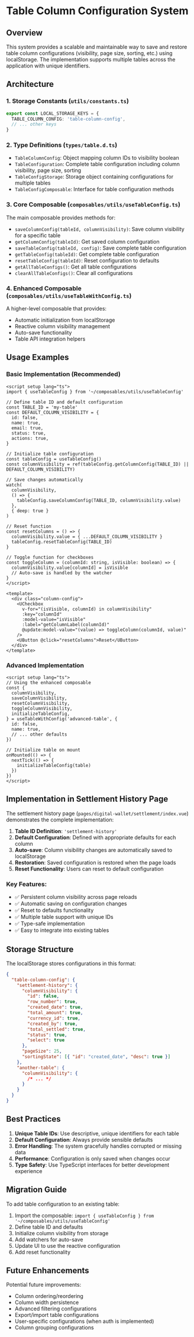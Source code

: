 # Table Column Configuration System

## Overview

This system provides a scalable and maintainable way to save and restore table column configurations (visibility, page size, sorting, etc.) using localStorage. The implementation supports multiple tables across the application with unique identifiers.

## Architecture

### 1. Storage Constants (`utils/constants.ts`)

```typescript
export const LOCAL_STORAGE_KEYS = {
  TABLE_COLUMN_CONFIG: 'table-column-config',
  // ... other keys
}
```

### 2. Type Definitions (`types/table.d.ts`)

- `TableColumnConfig`: Object mapping column IDs to visibility boolean
- `TableConfiguration`: Complete table configuration including column visibility, page size, sorting
- `TableConfigStorage`: Storage object containing configurations for multiple tables
- `TableConfigComposable`: Interface for table configuration methods

### 3. Core Composable (`composables/utils/useTableConfig.ts`)

The main composable provides methods for:

- `saveColumnConfig(tableId, columnVisibility)`: Save column visibility for a specific table
- `getColumnConfig(tableId)`: Get saved column configuration
- `saveTableConfig(tableId, config)`: Save complete table configuration
- `getTableConfig(tableId)`: Get complete table configuration
- `resetTableConfig(tableId)`: Reset configuration to defaults
- `getAllTableConfigs()`: Get all table configurations
- `clearAllTableConfigs()`: Clear all configurations

### 4. Enhanced Composable (`composables/utils/useTableWithConfig.ts`)

A higher-level composable that provides:

- Automatic initialization from localStorage
- Reactive column visibility management
- Auto-save functionality
- Table API integration helpers

## Usage Examples

### Basic Implementation (Recommended)

```vue
<script setup lang="ts">
import { useTableConfig } from '~/composables/utils/useTableConfig'

// Define table ID and default configuration
const TABLE_ID = 'my-table'
const DEFAULT_COLUMN_VISIBILITY = {
  id: false,
  name: true,
  email: true,
  status: true,
  actions: true,
}

// Initialize table configuration
const tableConfig = useTableConfig()
const columnVisibility = ref(tableConfig.getColumnConfig(TABLE_ID) || DEFAULT_COLUMN_VISIBILITY)

// Save changes automatically
watch(
  columnVisibility,
  () => {
    tableConfig.saveColumnConfig(TABLE_ID, columnVisibility.value)
  },
  { deep: true }
)

// Reset function
const resetColumns = () => {
  columnVisibility.value = { ...DEFAULT_COLUMN_VISIBILITY }
  tableConfig.resetTableConfig(TABLE_ID)
}

// Toggle function for checkboxes
const toggleColumn = (columnId: string, isVisible: boolean) => {
  columnVisibility.value[columnId] = isVisible
  // Auto-save is handled by the watcher
}
</script>

<template>
  <div class="column-config">
    <UCheckbox
      v-for="(isVisible, columnId) in columnVisibility"
      :key="columnId"
      :model-value="isVisible"
      :label="getColumnLabel(columnId)"
      @update:model-value="(value) => toggleColumn(columnId, value)"
    />
    <UButton @click="resetColumns">Reset</UButton>
  </div>
</template>
```

### Advanced Implementation

```vue
<script setup lang="ts">
// Using the enhanced composable
const {
  columnVisibility,
  saveColumnVisibility,
  resetColumnVisibility,
  toggleColumnVisibility,
  initializeTableConfig,
} = useTableWithConfig('advanced-table', {
  id: false,
  name: true,
  // ... other defaults
})

// Initialize table on mount
onMounted(() => {
  nextTick(() => {
    initializeTableConfig(table)
  })
})
</script>
```

## Implementation in Settlement History Page

The settlement history page (`pages/digital-wallet/settlement/index.vue`) demonstrates the complete implementation:

1. **Table ID Definition**: `'settlement-history'`
2. **Default Configuration**: Defined with appropriate defaults for each column
3. **Auto-save**: Column visibility changes are automatically saved to localStorage
4. **Restoration**: Saved configuration is restored when the page loads
5. **Reset Functionality**: Users can reset to default configuration

### Key Features:

- ✅ Persistent column visibility across page reloads
- ✅ Automatic saving on configuration changes
- ✅ Reset to defaults functionality
- ✅ Multiple table support with unique IDs
- ✅ Type-safe implementation
- ✅ Easy to integrate into existing tables

## Storage Structure

The localStorage stores configurations in this format:

```json
{
  "table-column-config": {
    "settlement-history": {
      "columnVisibility": {
        "id": false,
        "row_number": true,
        "created_date": true,
        "total_amount": true,
        "currency_id": true,
        "created_by": true,
        "total_settled": true,
        "status": true,
        "select": true
      },
      "pageSize": 25,
      "sortingState": [{ "id": "created_date", "desc": true }]
    },
    "another-table": {
      "columnVisibility": {
        /* ... */
      }
    }
  }
}
```

## Best Practices

1. **Unique Table IDs**: Use descriptive, unique identifiers for each table
2. **Default Configuration**: Always provide sensible defaults
3. **Error Handling**: The system gracefully handles corrupted or missing data
4. **Performance**: Configuration is only saved when changes occur
5. **Type Safety**: Use TypeScript interfaces for better development experience

## Migration Guide

To add table configuration to an existing table:

1. Import the composable: `import { useTableConfig } from '~/composables/utils/useTableConfig'`
2. Define table ID and defaults
3. Initialize column visibility from storage
4. Add watchers for auto-save
5. Update UI to use the reactive configuration
6. Add reset functionality

## Future Enhancements

Potential future improvements:

- Column ordering/reordering
- Column width persistence
- Advanced filtering configurations
- Export/import table configurations
- User-specific configurations (when auth is implemented)
- Column grouping configurations
